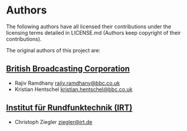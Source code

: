 # Authors

The following authors have all licensed their contributions under the licensing terms detailed in LICENSE.md (Authors keep copyright of their contributions).

The original authors of this project are:

## [British Broadcasting Corporation](http://www.bbc.co.uk/rd) 

* Rajiv Ramdhany <rajiv.ramdhany@bbc.co.uk>
* Kristian Hentschel <kristian.hentschel@bbc.co.uk>


## [Institut für Rundfunktechnik (IRT)](http://www.irt.de/)

* Christoph Ziegler <ziegler@irt.de>
